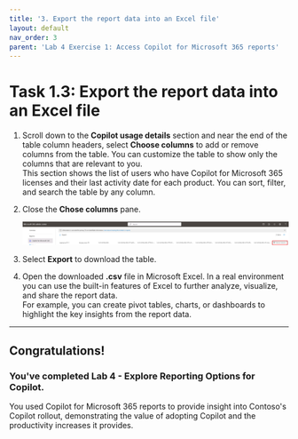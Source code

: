 ```yaml
---
title: '3. Export the report data into an Excel file'
layout: default
nav_order: 3
parent: 'Lab 4 Exercise 1: Access Copilot for Microsoft 365 reports'
---
```


# Task 1.3: Export the report data into an Excel file

1. Scroll down to the **Copilot usage details** section and near the end of the table column headers, select **Choose columns** to add or remove columns from the table. You can customize the table to show only the columns that are relevant to you.  
    This section shows the list of users who have Copilot for Microsoft 365 licenses and their last activity date for each product. You can sort, filter, and search the table by any column.
	
1. Close the **Chose columns** pane.

    ![l4a4.jpg](../media/lab4/a4.jpg)


1. Select **Export** to download the table.


1. Open the downloaded **.csv** file in Microsoft Excel. In a real environment you can use the built-in features of Excel to further analyze, visualize, and share the report data.  
    For example, you can create pivot tables, charts, or dashboards to highlight the key insights from the report data.

---

## **Congratulations!**  

### You've completed Lab 4 - Explore Reporting Options for Copilot.

You used Copilot for Microsoft 365 reports to provide insight into Contoso's Copilot rollout, demonstrating the value of adopting Copilot and the productivity increases it provides.
